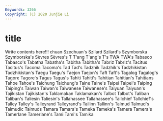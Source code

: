 ```yaml
---
Keywords: 3266
Copyright: (C) 2020 Junjie Li
---
```


# title

Write contents here!!!
chuan 
Szechuan's 
Szilard 
Szilard's 
Szymborska 
Szymborska's 
Sèvres
Sèvres's 
T 
T'ang 
T'ang's 
T's 
TWA 
TWA's 
Tabasco 
Tabasco's 
Tabatha
Tabatha's 
Tabitha 
Tabitha's 
Tabriz 
Tabriz's 
Tacitus 
Tacitus's 
Tacoma 
Tacoma's 
Tad
Tad's 
Tadzhik 
Tadzhik's 
Tadzhikistan 
Tadzhikistan's 
Taegu 
Taegu's 
Taejon 
Taejon's 
Taft
Taft's 
Tagalog 
Tagalog's 
Tagore 
Tagore's 
Tagus 
Tagus's 
Tahiti 
Tahiti's 
Tahitian
Tahitian's 
Tahitians 
Tahoe 
Tahoe's 
Taichung 
Taichung's 
Taine 
Taine's 
Taipei 
Taipei's
Taiping 
Taiping's 
Taiwan 
Taiwan's 
Taiwanese 
Taiwanese's 
Taiyuan 
Taiyuan's 
Tajikistan 
Tajikistan's
Taklamakan 
Taklamakan's 
Talbot 
Talbot's 
Taliban 
Taliban's 
Taliesin 
Taliesin's 
Tallahassee 
Tallahassee's
Tallchief 
Tallchief's 
Talley 
Talley's 
Talleyrand 
Talleyrand's 
Tallinn 
Tallinn's 
Talmud 
Talmud's
Talmudic 
Talmuds 
Tamara 
Tamara's 
Tameka 
Tameka's 
Tamera 
Tamera's 
Tamerlane 
Tamerlane's
Tami 
Tami's 
Tamika 
